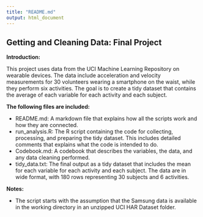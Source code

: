 ```yaml
---
title: "README.md" 
output: html_document 
---
```

## Getting and Cleaning Data: Final Project

**Introduction:**

This project uses data from the UCI Machine Learning Repository on wearable devices. The data include acceleration and velocity measurements for 30 volunteers wearing a smartphone on the waist, while they perform six activities. The goal is to create a tidy dataset that contains the average of each variable for each activity and each subject.  


**The following files are included:**

- README.md: A markdown file that explains how all the scripts work and how they are connected.
- run_analysis.R: The R script containing the code for collecting, processing, and preparing the tidy dataset. This includes detailed comments that explains what the code is intended to do. 
- Codebook.md: A codebook that describes the variables, the data, and any data cleaning performed. 
- tidy_data.txt: The final output as a tidy dataset that includes the mean for each variable for each activity and each subject. The data are in wide format, with 180 rows representing 30 subjects and 6 activities. 
    

**Notes:**

- The script starts with the assumption that the Samsung data is available in the working directory in an unzipped UCI HAR Dataset folder.

